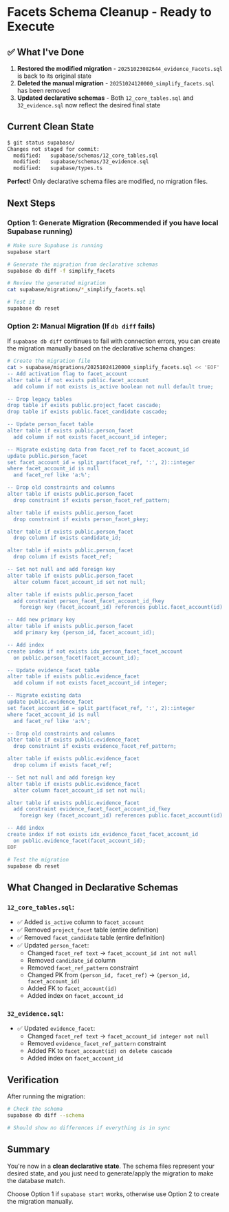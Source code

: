 # Facets Schema Cleanup - Ready to Execute

## ✅ What I've Done

1. **Restored the modified migration** - `20251023082644_evidence_Facets.sql` is back to its original state
2. **Deleted the manual migration** - `20251024120000_simplify_facets.sql` has been removed
3. **Updated declarative schemas** - Both `12_core_tables.sql` and `32_evidence.sql` now reflect the desired final state

## Current Clean State

```bash
$ git status supabase/
Changes not staged for commit:
  modified:   supabase/schemas/12_core_tables.sql
  modified:   supabase/schemas/32_evidence.sql
  modified:   supabase/types.ts
```

**Perfect!** Only declarative schema files are modified, no migration files.

## Next Steps

### Option 1: Generate Migration (Recommended if you have local Supabase running)

```bash
# Make sure Supabase is running
supabase start

# Generate the migration from declarative schemas
supabase db diff -f simplify_facets

# Review the generated migration
cat supabase/migrations/*_simplify_facets.sql

# Test it
supabase db reset
```

### Option 2: Manual Migration (If `db diff` fails)

If `supabase db diff` continues to fail with connection errors, you can create the migration manually based on the declarative schema changes:

```bash
# Create the migration file
cat > supabase/migrations/20251024120000_simplify_facets.sql << 'EOF'
-- Add activation flag to facet_account
alter table if not exists public.facet_account
  add column if not exists is_active boolean not null default true;

-- Drop legacy tables
drop table if exists public.project_facet cascade;
drop table if exists public.facet_candidate cascade;

-- Update person_facet table
alter table if exists public.person_facet
  add column if not exists facet_account_id integer;

-- Migrate existing data from facet_ref to facet_account_id
update public.person_facet
set facet_account_id = split_part(facet_ref, ':', 2)::integer
where facet_account_id is null
  and facet_ref like 'a:%';

-- Drop old constraints and columns
alter table if exists public.person_facet
  drop constraint if exists person_facet_ref_pattern;

alter table if exists public.person_facet
  drop constraint if exists person_facet_pkey;

alter table if exists public.person_facet
  drop column if exists candidate_id;

alter table if exists public.person_facet
  drop column if exists facet_ref;

-- Set not null and add foreign key
alter table if exists public.person_facet
  alter column facet_account_id set not null;

alter table if exists public.person_facet
  add constraint person_facet_facet_account_id_fkey
    foreign key (facet_account_id) references public.facet_account(id) on delete cascade;

-- Add new primary key
alter table if exists public.person_facet
  add primary key (person_id, facet_account_id);

-- Add index
create index if not exists idx_person_facet_facet_account
  on public.person_facet(facet_account_id);

-- Update evidence_facet table
alter table if exists public.evidence_facet
  add column if not exists facet_account_id integer;

-- Migrate existing data
update public.evidence_facet
set facet_account_id = split_part(facet_ref, ':', 2)::integer
where facet_account_id is null
  and facet_ref like 'a:%';

-- Drop old constraints and columns
alter table if exists public.evidence_facet
  drop constraint if exists evidence_facet_ref_pattern;

alter table if exists public.evidence_facet
  drop column if exists facet_ref;

-- Set not null and add foreign key
alter table if exists public.evidence_facet
  alter column facet_account_id set not null;

alter table if exists public.evidence_facet
  add constraint evidence_facet_facet_account_id_fkey
    foreign key (facet_account_id) references public.facet_account(id) on delete cascade;

-- Add index
create index if not exists idx_evidence_facet_facet_account_id
  on public.evidence_facet(facet_account_id);
EOF

# Test the migration
supabase db reset
```

## What Changed in Declarative Schemas

### `12_core_tables.sql`:
- ✅ Added `is_active` column to `facet_account`
- ✅ Removed `project_facet` table (entire definition)
- ✅ Removed `facet_candidate` table (entire definition)
- ✅ Updated `person_facet`:
  - Changed `facet_ref text` → `facet_account_id int not null`
  - Removed `candidate_id` column
  - Removed `facet_ref_pattern` constraint
  - Changed PK from `(person_id, facet_ref)` → `(person_id, facet_account_id)`
  - Added FK to `facet_account(id)`
  - Added index on `facet_account_id`

### `32_evidence.sql`:
- ✅ Updated `evidence_facet`:
  - Changed `facet_ref text` → `facet_account_id integer not null`
  - Removed `evidence_facet_ref_pattern` constraint
  - Added FK to `facet_account(id) on delete cascade`
  - Added index on `facet_account_id`

## Verification

After running the migration:

```bash
# Check the schema
supabase db diff --schema

# Should show no differences if everything is in sync
```

## Summary

You're now in a **clean declarative state**. The schema files represent your desired state, and you just need to generate/apply the migration to make the database match.

Choose Option 1 if `supabase start` works, otherwise use Option 2 to create the migration manually.
